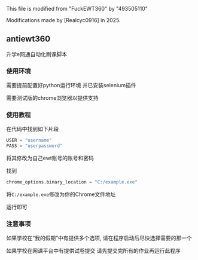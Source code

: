 This file is modified from "FuckEWT360" by "493505110"

Modifications made by [Realcyc0916] in 2025.


## antiewt360
升学e网通自动化刷课脚本

### 使用环境

需要提前配置好python运行环境
并已安装selenium插件

需要测试版的chrome浏览器以提供支持

### 使用教程

在代码中找到如下片段
```python
USER = "username"
PASS = "userpassword"
```
将其修改为自己ewt账号的账号和密码

找到
```python
chrome_options.binary_location = "C:/example.exe"
```
将```C:/example.exe```修改为你的Chrome文件地址

运行即可

### 注意事项

如果学校在“我的假期”中有提供多个选项, 请在程序启动后尽快选择需要的那一个

如果学校在网课平台中有提供试卷提交
请先提交完所有的作业再运行此程序

